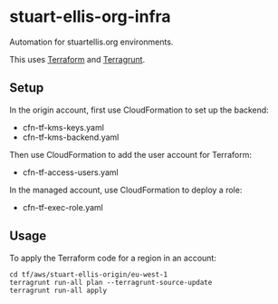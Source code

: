 # stuart-ellis-org-infra

Automation for stuartellis.org environments.

This uses [Terraform](https://www.terraform.io/) and [Terragrunt](https://terragrunt.gruntwork.io).

## Setup

In the origin account, first use CloudFormation to set up the backend:

- cfn-tf-kms-keys.yaml
- cfn-tf-kms-backend.yaml

Then use CloudFormation to add the user account for Terraform:

- cfn-tf-access-users.yaml

In the managed account, use CloudFormation to deploy a role:

- cfn-tf-exec-role.yaml

## Usage

To apply the Terraform code for a region in an account:

    cd tf/aws/stuart-ellis-origin/eu-west-1
    terragrunt run-all plan --terragrunt-source-update 
    terragrunt run-all apply 
